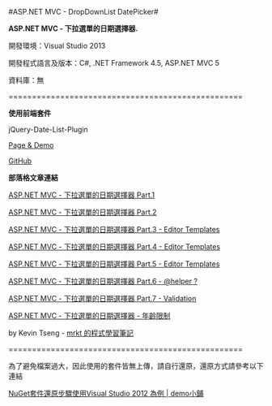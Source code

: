#ASP.NET MVC - DropDownList DatePicker#

**ASP.NET MVC - 下拉選單的日期選擇器.**


開發環境：Visual Studio 2013

開發程式語言及版本：C#, .NET Framework 4.5, ASP.NET MVC 5

資料庫：無
 
==================================================

**使用前端套件**

jQuery-Date-List-Plugin

[Page & Demo](http://www.amdonnelly.co.uk/things/date-drop-down-lists.aspx)

[GitHub](https://github.com/amdonnelly/jQuery-Date-List-Plugin)


**部落格文章連結**

[ASP.NET MVC - 下拉選單的日期選擇器 Part.1](http://kevintsengtw.blogspot.tw/2014/08/aspnet-mvc-part1.html)

[ASP.NET MVC - 下拉選單的日期選擇器 Part.2](http://kevintsengtw.blogspot.tw/2014/08/aspnet-mvc-part2.html)

[ASP.NET MVC - 下拉選單的日期選擇器 Part.3 - Editor Templates](http://kevintsengtw.blogspot.tw/2014/08/aspnet-mvc-part3-editor-templates.html)

[ASP.NET MVC - 下拉選單的日期選擇器 Part.4 - Editor Templates](http://kevintsengtw.blogspot.tw/2014/08/aspnet-mvc-part4-editor-templates.html)

[ASP.NET MVC - 下拉選單的日期選擇器 Part.5 - Editor Templates](http://kevintsengtw.blogspot.tw/2014/08/aspnet-mvc-part5-editor-templates.html)

[ASP.NET MVC - 下拉選單的日期選擇器 Part.6 - @helper ?](http://kevintsengtw.blogspot.tw/2014/08/aspnet-mvc-part6-helper.html)

[ASP.NET MVC - 下拉選單的日期選擇器 Part.7 - Validation](http://kevintsengtw.blogspot.tw/2014/08/aspnet-mvc-part7-validation.html)

[ASP.NET MVC - 下拉選單的日期選擇器 - 年齡限制](http://kevintsengtw.blogspot.tw/2014/09/aspnet-mvc.html)

by Kevin Tseng - [mrkt 的程式學習筆記](http://kevintsengtw.blogspot.tw)

==================================================

為了避免檔案過大，因此使用的套件皆無上傳，請自行還原，還原方式請參考以下連結

 [NuGet套件還原步驟使用Visual Studio 2012 為例 | demo小鋪](http://demo.tc/Post/763)
